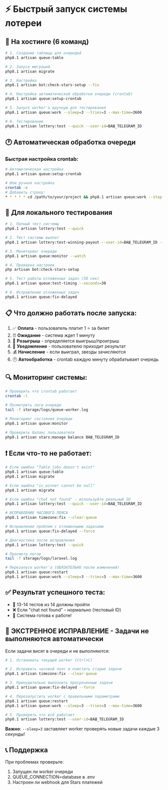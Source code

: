 # ⚡ Быстрый запуск системы лотереи

## 🚀 На хостинге (6 команд)

```bash
# 1. Создание таблицы для очередей
php8.1 artisan queue:table

# 2. Запуск миграций
php8.1 artisan migrate

# 3. Настройка
php8.1 artisan bot:check-stars-setup --fix

# 4. Настройка автоматической обработки очереди (crontab)
php8.1 artisan queue:setup-crontab

# 5. Запуск worker'а вручную для тестирования
php8.1 artisan queue:work --sleep=3 --tries=3 --max-time=3600

# 6. Тестирование
php8.1 artisan lottery:test --quick --user-id=ВАШ_TELEGRAM_ID
```

## 🕐 Автоматическая обработка очереди

### Быстрая настройка crontab:
```bash
# Автоматическая настройка
php8.1 artisan queue:setup-crontab

# Или ручная настройка
crontab -e
# Добавить строку:
* * * * * cd /path/to/your/project && php8.1 artisan queue:work --stop-when-empty --max-time=60 --sleep=3 --tries=3 >> /dev/null 2>&1
```

## 🧪 Для локального тестирования

```bash
# 1. Полный тест системы
php8.1 artisan lottery:test --quick

# 2. Тест системы выплат
php8.1 artisan lottery:test-winning-payout --user-id=ВАШ_TELEGRAM_ID --amount=10

# 3. Мониторинг очереди
php8.1 artisan queue:monitor --watch

# 4. Проверка настроек
php artisan bot:check-stars-setup

# 5. Тест работы отложенных задач (30 сек)
php8.1 artisan queue:test-timing --seconds=30

# 6. Исправление отложенных задач
php8.1 artisan queue:fix-delayed
```

## 📋 Что должно работать после запуска:

1. ✅ **Оплата** - пользователь платит 1 ⭐ за билет
2. ⏰ **Ожидание** - система ждет 1 минуту  
3. 🎲 **Розыгрыш** - определяется выигрыш/проигрыш
4. 📱 **Уведомление** - пользователю приходит результат
5. 💰 **Начисление** - если выиграл, звезды зачисляются
6. 🕐 **Автообработка** - crontab каждую минуту обрабатывает очередь

## 🔍 Мониторинг системы:

```bash
# Проверить что crontab работает
crontab -l

# Посмотреть логи очереди
tail -f storage/logs/queue-worker.log

# Мониторинг состояния очереди  
php8.1 artisan queue:monitor

# Проверить баланс пользователя
php8.1 artisan stars:manage balance ВАШ_TELEGRAM_ID
```

## ❗ Если что-то не работает:

```bash
# Если ошибка "Table jobs doesn't exist"
php8.1 artisan queue:table
php8.1 artisan migrate

# Если ошибка "is_winner cannot be null"  
php8.1 artisan migrate

# Если ошибка "chat not found" - используйте реальный ID
php8.1 artisan lottery:test --quick --user-id=ВАШ_TELEGRAM_ID

# ИСПРАВЛЕНИЕ ЧАСОВОГО ПОЯСА
php8.1 artisan timezone:fix --clear-queue

# Исправление проблем с отложенными задачами
php8.1 artisan queue:fix-delayed --force

# Диагностика после исправления
php8.1 artisan lottery:test --quick

# Просмотр логов
tail -f storage/logs/laravel.log

# Перезапуск worker'а (ОБЯЗАТЕЛЬНО после изменений)
php8.1 artisan queue:restart
php8.1 artisan queue:work --sleep=3 --tries=3 --max-time=3600
```

## ✅ Результат успешного теста:
- 🎯 13-14 тестов из 14 должны пройти
- ❌ Если "chat not found" - нормально (тестовый ID)
- 🚀 Система готова к работе!

## 🚨 ЭКСТРЕННОЕ ИСПРАВЛЕНИЕ - Задачи не выполняются автоматически

Если задачи висят в очереди и не выполняются:

```bash
# 1. Остановить текущий worker (Ctrl+C)

# 2. Исправить часовой пояс и очистить старые задачи
php8.1 artisan timezone:fix --clear-queue

# 3. Принудительно выполнить просроченные задачи
php8.1 artisan queue:fix-delayed --force

# 4. Перезапустить worker с правильными параметрами
php8.1 artisan queue:restart
php8.1 artisan queue:work --sleep=3 --tries=3 --max-time=3600

# 5. Проверить что всё работает
php8.1 artisan lottery:test --user-id=ВАШ_TELEGRAM_ID
```

**Важно**: `--sleep=3` заставляет worker проверять новые задачи каждые 3 секунды!

## 📞 Поддержка

При проблемах проверьте:
1. Запущен ли worker очереди
2. QUEUE_CONNECTION=database в .env
3. Настроен ли webhook для Stars платежей
